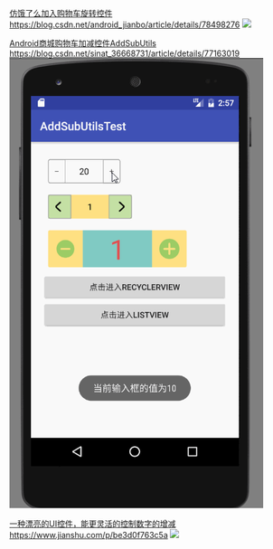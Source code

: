 [仿饿了么加入购物车旋转控件](https://github.com/mcxtzhang/AnimShopButton)
https://blog.csdn.net/android_jianbo/article/details/78498276
![](https://github.com/mcxtzhang/AnimShopButton/raw/master/gif/testAttr.gif)

[Android商城购物车加减控件AddSubUtils](https://github.com/Jmengfei/AddSubUtils)
https://blog.csdn.net/sinat_36668731/article/details/77163019
![](https://github.com/Jmengfei/AddSubUtils/raw/master/image/addsubutils_all.gif)

[一种漂亮的UI控件，能更灵活的控制数字的增减](https://github.com/open-android/ShoppingCartAddSubtract)
https://www.jianshu.com/p/be3d0f763c5a
![](https://camo.githubusercontent.com/6994e38e16bf13eed72d642b5e9223c98a234fe7/687474703a2f2f75706c6f61642d696d616765732e6a69616e7368752e696f2f75706c6f61645f696d616765732f343033373130352d616437373963666536613731353636382e6769663f696d6167654d6f6772322f6175746f2d6f7269656e742f7374726970)
